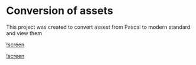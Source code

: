 ﻿# Conversion of assets

This project was created to convert assest from Pascal to modern standard and view them

[!screen](../screenshots/loaded_trk_1.png)

[!screen](../screenshots/loaded_trk_2.png)